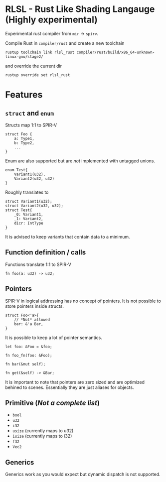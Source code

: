 # RLSL - Rust Like Shading Langauge (Highly experimental)

Experimental rust compiler from `mir` -> `spirv`.


Compile Rust in `compiler/rust` and create a new toolchain
``` 
rustup toolchain link rlsl_rust compiler/rust/build/x86_64-unknown-linux-gnu/stage2/
```
and override the current dir
``` 
rustup override set rlsl_rust
```


# Features


## `struct` and `enum`

Structs map 1:1 to SPIR-V

```
struct Foo {
    a: Type1,
    b: Type2,
    ...
}
```

Enum are also supported but are *not* implemented with untagged unions.


```
enum Test{
    Variant1(u32),
    Variant2(u32, u32)
}
```

Roughly translates to
```
struct Variant1(u32);
struct Variant2(u32, u32);
struct Test{
    _0: Variant1,
    _1: Variant2,
    dicr: IntType
}
```

It is advised to keep variants that contain data to a minimum.

## Function definition / calls
Functions translate 1:1 to SPIR-V
```
fn foo(a: u32) -> u32;
```

## Pointers

SPIR-V in logical addressing has no concept of pointers. It is not possible to store pointers inside structs.

``` 
struct Foo<'a>{
    // *Not* allowed
    bar: &'a Bar,
}
```

It is possible to keep a lot of pointer semantics.
```
let foo: &Foo = &foo;

fn foo_fn(foo: &Foo);

fn bar(&mut self);

fn get(&self) -> &Bar;
```

It is important to note that pointers are zero sized and are optimized behined to scenes. Essentially they
are just aliases for objects.

## Primitive (*Not a complete list*)

- `bool`
- `u32`
- `i32`
- `usize` (currently maps to u32)
- `isize` (currently maps to i32)
- `f32`
- `Vec2`

## Generics

Generics work as you would expect but dynamic dispatch is not supported.



